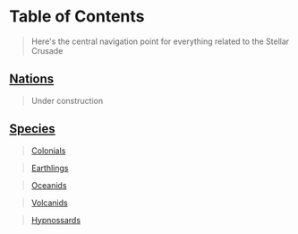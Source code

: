 #   Table of Contents

>   Here's the central navigation point for everything related to the Stellar Crusade

##  [Nations](nations/NationNavigation.md)

>   Under construction

##  [Species](species/SpeciesNavigation.md)

>   [Colonials](/species/Colonials.md)

>   [Earthlings](/species/Earthlings.md)

>   [Oceanids](/species/Oceanids.md)

>   [Volcanids](/species/Volcanids.md)

>   [Hypnossards](/species/Hypnossards.md)